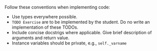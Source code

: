 Follow these conventions when implementing code:
- Use types everywhere possible.
- `TODO Exercise` are to be implemented by the student. Do no write an implementation of these TODOs.
- Include concise docstrigs where applicable. Give brief description of arguments and return value.
- Instance variables should be private, e.g., `self._varname`
